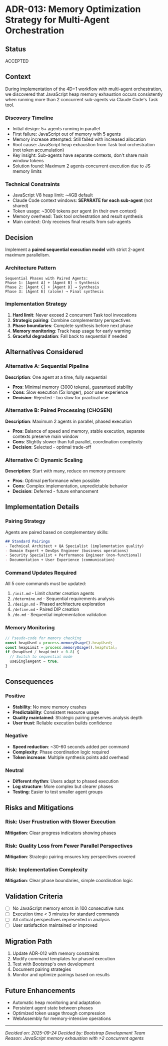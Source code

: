 # ADR-013: Memory Optimization Strategy for Multi-Agent Orchestration

## Status
ACCEPTED

## Context
During implementation of the 4D+1 workflow with multi-agent orchestration, we discovered that JavaScript heap memory exhaustion occurs consistently when running more than 2 concurrent sub-agents via Claude Code's Task tool.

### Discovery Timeline
- Initial design: 5+ agents running in parallel
- First failure: JavaScript out of memory with 5 agents
- Memory increase attempted: Still failed with increased allocation
- Root cause: JavaScript heap exhaustion from Task tool orchestration (not token accumulation)
- Key insight: Sub-agents have separate contexts, don't share main window tokens
- Solution found: Maximum 2 agents concurrent execution due to JS memory limits

### Technical Constraints
- JavaScript V8 heap limit: ~4GB default
- Claude Code context windows: **SEPARATE for each sub-agent** (not shared)
- Token usage: ~3000 tokens per agent (in their own context)
- Memory overhead: Task tool orchestration and result synthesis
- Main context: Only receives final results from sub-agents

## Decision
Implement a **paired sequential execution model** with strict 2-agent maximum parallelism.

### Architecture Pattern
```
Sequential Phases with Paired Agents:
Phase 1: [Agent A] + [Agent B] → Synthesis
Phase 2: [Agent C] + [Agent D] → Synthesis
Phase 3: [Agent E] (alone) → Final synthesis
```

### Implementation Strategy
1. **Hard limit**: Never exceed 2 concurrent Task tool invocations
2. **Strategic pairing**: Combine complementary perspectives
3. **Phase boundaries**: Complete synthesis before next phase
4. **Memory monitoring**: Track heap usage for early warning
5. **Graceful degradation**: Fall back to sequential if needed

## Alternatives Considered

### Alternative A: Sequential Pipeline
**Description**: One agent at a time, fully sequential
- **Pros**: Minimal memory (3000 tokens), guaranteed stability
- **Cons**: Slow execution (5x longer), poor user experience
- **Decision**: Rejected - too slow for practical use

### Alternative B: Paired Processing (CHOSEN)
**Description**: Maximum 2 agents in parallel, phased execution
- **Pros**: Balance of speed and memory, stable execution, separate contexts preserve main window
- **Cons**: Slightly slower than full parallel, coordination complexity
- **Decision**: Selected - optimal trade-off

### Alternative C: Dynamic Scaling
**Description**: Start with many, reduce on memory pressure
- **Pros**: Optimal performance when possible
- **Cons**: Complex implementation, unpredictable behavior
- **Decision**: Deferred - future enhancement

## Implementation Details

### Pairing Strategy
Agents are paired based on complementary skills:

```markdown
## Standard Pairings
- Technical Architect + QA Specialist (implementation quality)
- Domain Expert + DevOps Engineer (business operations)
- Security Specialist + Performance Engineer (non-functional)
- Documentation + User Experience (communication)
```

### Command Updates Required
All 5 core commands must be updated:
1. `/init.md` - Limit charter creation agents
2. `/determine.md` - Sequential requirements analysis
3. `/design.md` - Phased architecture exploration
4. `/define.md` - Paired DIP creation
5. `/do.md` - Sequential implementation validation

### Memory Monitoring
```javascript
// Pseudo-code for memory checking
const heapUsed = process.memoryUsage().heapUsed;
const heapLimit = process.memoryUsage().heapTotal;
if (heapUsed / heapLimit > 0.8) {
  // Switch to sequential mode
  useSingleAgent = true;
}
```

## Consequences

### Positive
- **Stability**: No more memory crashes
- **Predictability**: Consistent resource usage
- **Quality maintained**: Strategic pairing preserves analysis depth
- **User trust**: Reliable execution builds confidence

### Negative
- **Speed reduction**: ~30-60 seconds added per command
- **Complexity**: Phase coordination logic required
- **Token increase**: Multiple synthesis points add overhead

### Neutral
- **Different rhythm**: Users adapt to phased execution
- **Log structure**: More complex but clearer phases
- **Testing**: Easier to test smaller agent groups

## Risks and Mitigations

### Risk: User Frustration with Slower Execution
**Mitigation**: Clear progress indicators showing phases

### Risk: Quality Loss from Fewer Parallel Perspectives
**Mitigation**: Strategic pairing ensures key perspectives covered

### Risk: Implementation Complexity
**Mitigation**: Clear phase boundaries, simple coordination logic

## Validation Criteria
- [ ] No JavaScript memory errors in 100 consecutive runs
- [ ] Execution time < 3 minutes for standard commands
- [ ] All critical perspectives represented in analysis
- [ ] User satisfaction maintained or improved

## Migration Path
1. Update ADR-012 with memory constraints
2. Modify command templates for phased execution
3. Test with Bootstrap's own development
4. Document pairing strategies
5. Monitor and optimize pairings based on results

## Future Enhancements
- Automatic heap monitoring and adaptation
- Persistent agent state between phases
- Optimized token usage through compression
- WebAssembly for memory-intensive operations

---
*Decided on: 2025-09-24*
*Decided by: Bootstrap Development Team*
*Reason: JavaScript memory exhaustion with >2 concurrent agents*